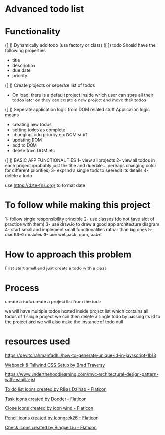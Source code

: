# Advanced todo list

# Functionality

([ ]) Dynamically add todo (use factory or class)
([ ]) todo Should have the following properties

- title
- description
- due date
- priority

([ ]) Create projects or seperate list of todos

- On load, there is a default project inside which user can store all their todos
  later on they can create a new project and move their todos

([ ]) Seperate application logic from DOM related stuff
Application logic means

- creating new todos
- setting todos as complete
- changing todo priority etc
  DOM stuff
- updating DOM
- add to DOM
- delete from DOM etc

([ ]) BASIC APP FUNCTIONALITIES
1- view all projects
2- view all todos in each project (probably just the title and duedate… perhaps changing color for different priorities)
3- expand a single todo to see/edit its details
4- delete a todo

use https://date-fns.org/ to format date

# To follow while making this project

1- follow single responsibility principle
2- use classes (do not have alot of practice with them)
3- use draw.io to draw a good app architecture diagram
4- start small and implement small functionalities rathar than big ones
5- use ES-6 modules
6- use webpack, npm, babel

# How to approach this problem

First start small and just create a todo with a class

# Process

create a todo
create a project list from the todo

we will have multiple todos hosted inside project list which contains all todos of 1 single project
we can then delete a single todo by passing its id to the project
and we will also make the instance of todo null

# resources used

https://dev.to/rahmanfadhil/how-to-generate-unique-id-in-javascript-1b13

<a href="https://gist.github.com/bradtraversy/1c93938c1fe4f10d1e5b0532ae22e16a">Webpack & Tailwind CSS Setup by Brad Traversy</a>

https://www.underthehoodlearning.com/mvc-architectural-design-pattern-with-vanilla-js/

<a href="https://www.flaticon.com/free-icons/to-do-list" title="to do list icons">To do list icons created by RIkas Dzihab - Flaticon</a>

<a href="https://www.flaticon.com/free-icons/task" title="task icons">Task icons created by Dooder - Flaticon</a>

<a href="https://www.flaticon.com/free-icons/close" title="close icons">Close icons created by icon wind - Flaticon</a>

<a href="https://www.flaticon.com/free-icons/pencil" title="pencil icons">Pencil icons created by Icongeek26 - Flaticon</a>

<a href="https://www.flaticon.com/free-icons/check" title="check icons">Check icons created by Bingge Liu - Flaticon</a>
